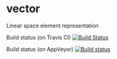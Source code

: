 # vector
Linear space element representation

Build status (on Travis CI) [![Build Status](https://travis-ci.org/coolhunter1994/Vector.svg?branch=master)](https://travis-ci.org/coolhunter1994/Vector)

Build status (on AppVeyor) [![Build status](https://ci.appveyor.com/api/projects/status/7kc5aouhdnpj2u6u?svg=true)](https://ci.appveyor.com/project/coolhunter1994/vector)
